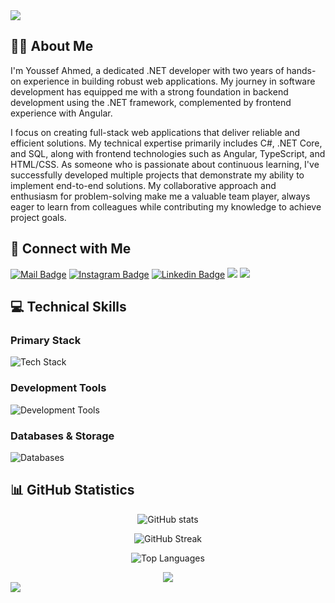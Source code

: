 <img src="https://capsule-render.vercel.app/api?type=waving&color=0:3a8296,100:091519&height=150&text=Hi,%20I'm%20Youssef%20Ahmed&fontSize=50&fontColor=61DAFB&fontAlignY=45&animation=twinkling&desc=Full%20Stack%20Developer%20(.NET%20and%20Angular)&descSize=30&descAlignY=85&section=header" />

## 👨‍💻 About Me

I'm Youssef Ahmed, a dedicated .NET developer with two years of hands-on experience in building robust web applications. My journey in software development has equipped me with a strong foundation in backend development using the .NET framework, complemented by frontend experience with Angular.

I focus on creating full-stack web applications that deliver reliable and efficient solutions. My technical expertise primarily includes C#, .NET Core, and SQL, along with frontend technologies such as Angular, TypeScript, and HTML/CSS. As someone who is passionate about continuous learning, I've successfully developed multiple projects that demonstrate my ability to implement end-to-end solutions. My collaborative approach and enthusiasm for problem-solving make me a valuable team player, always eager to learn from colleagues while contributing my knowledge to achieve project goals.

## 🤝 Connect with Me

[![Mail Badge](https://img.shields.io/badge/-uosefahmed0022@gmail.com-dc2626?style=flat&labelColor=dc2626&logo=gmail&logoColor=white)](mailto:uosefahmed0022@gmail.com)
[![Instagram Badge](https://img.shields.io/badge/-@uossef_agag-c026d3?style=flat&labelColor=c026d3&logo=instagram&logoColor=white)](https://www.instagram.com/uossef_agag) 
[![Linkedin Badge](https://img.shields.io/badge/-yousef_ahmed-0284c7?style=flat&labelColor=0284c7&logo=linkedin&logoColor=white)](https://www.linkedin.com/in/yousef-ahmed-175ab4268/) 
[![](https://komarev.com/ghpvc/?username=uosefahmed22&color=blue&label=Profile%20Views)](https://github.com/uosefahmed22)
[![](https://img.shields.io/github/followers/uosefahmed22?label=GitHub%20Followers)](https://github.com/uosefahmed22)

## 💻 Technical Skills

### Primary Stack
![Tech Stack](https://skillicons.dev/icons?i=cs,dotnet,angular,ts,js,html,css,bootstrap)

### Development Tools
![Development Tools](https://skillicons.dev/icons?i=visualstudio,vscode,docker,postman,git,github)

### Databases & Storage
![Databases](https://skillicons.dev/icons?i=sqlserver,mongodb,redis)

## 📊 GitHub Statistics

<div align="center">
  
![GitHub stats](https://github-readme-stats.vercel.app/api?username=uosefahmed22&theme=react&show_icons=true&)

![GitHub Streak](https://github-readme-streak-stats.herokuapp.com?user=uosefahmed22&theme=react&card_width=470)

![Top Languages](https://github-readme-stats.vercel.app/api/top-langs/?username=uosefahmed22&card_width=495&langs_count=7&layout=compact&theme=react)

<img src="https://github-readme-stats.vercel.app/api/wakatime/?username=uosefahmed22&layout=compact&theme=react&link=https://www.github.com/uosefahmed22/">

</div>

<img src="https://capsule-render.vercel.app/api?type=waving&color=0:4daec8,100:091519&height=100&section=footer" />
